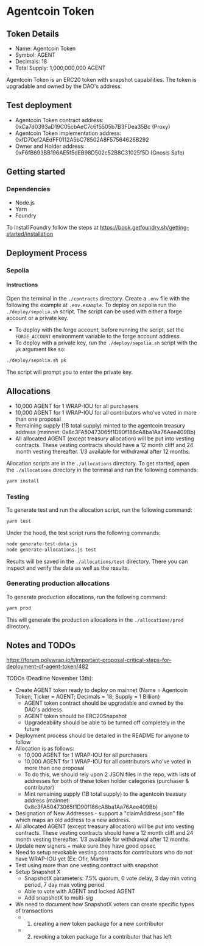 # Agentcoin Token
## Token Details
- Name: Agentcoin Token
- Symbol: AGENT
- Decimals: 18
- Total Supply: 1,000,000,000 AGENT

Agentcoin Token is an ERC20 token with snapshot capabilities. The token is upgradable and owned by the DAO's address.

## Test deployment

- Agentcoin Token contract address: 0xCa7d0393aD19C05cbAeC7c6f5505b7B3FDea35Bc (Proxy)
- Agentcoin Token implementation address: 0xfD70ef2AEdFF0112A5bC78502A8F57564626B292
- Owner and Holder address: 0xF6fB693BB196AE5f5dEB98D502c52B8C31025f5D (Gnosis Safe)

## Getting started
### Dependencies
- Node.js
- Yarn
- Foundry

To install Foundry follow the steps at https://book.getfoundry.sh/getting-started/installation

## Deployment Process
### Sepolia

#### Instructions
Open the terminal in the `./contracts` directory.
Create a `.env` file with the following the example at `.env.example`.
To deploy on sepolia run the `./deploy/sepolia.sh` script.
The script can be used with either a forge account or a private key.

- To deploy with the forge account, before running the script, set the `FORGE_ACCOUNT` environment variable to the forge account address.
- To deploy with a private key, run the `./deploy/sepolia.sh` script with the `pk` argument like so:
```bash
./deploy/sepolia.sh pk
```
The script will prompt you to enter the private key.

## Allocations
- 10,000 AGENT for 1 WRAP-IOU for all purchasers
- 10,000 AGENT for 1 WRAP-IOU for all contributors who've voted in more than one proposal
- Remaining supply (1B total supply) minted to the agentcoin treasury address (mainnet: 0x8c3FA50473065f1D90f186cA8ba1Aa76Aee409Bb)
- All allocated AGENT (except treasury allocation) will be put into vesting contracts. These vesting contracts should have a 12 month cliff and 24 month vesting thereafter. 1/3 available for withdrawal after 12 months.

Allocation scripts are in the `./allocations` directory.
To get started, open the `./allocations` directory in the terminal and run the following commands:

```bash
yarn install
```

### Testing
To generate test and run the allocation script, run the following command:

```bash
yarn test
```
Under the hood, the test script runs the following commands:
```bash
node generate-test-data.js
node generate-allocations.js test
```
Results will be saved in the `./allocations/test` directory.
There you can inspect and verify the data as well as the results.

### Generating production allocations
To generate production allocations, run the following command:

```bash
yarn prod
```
This will generate the production allocations in the `./allocations/prod` directory.

## Notes and TODOs
https://forum.polywrap.io/t/important-proposal-critical-steps-for-deployment-of-agent-token/482

TODOs (Deadline November 13th):
* Create AGENT token ready to deploy on mainnet (Name = Agentcoin Token; Ticker = AGENT; Decimals = 18; Supply = 1 Billion)
  * AGENT token contract should be upgradable and owned by the DAO's address.
  * AGENT token should be ERC20Snapshot
  * Upgradeability should be able to be turned off completely in the future
* Deployment process should be detailed in the README for anyone to follow
* Allocation is as follows:
  * 10,000 AGENT for 1 WRAP-IOU for all purchasers
  * 10,000 AGENT for 1 WRAP-IOU for all contributors who've voted in more than one proposal
  * To do this, we should rely upon 2 JSON files in the repo, with lists of addresses for both of these token holder categories (purchaser & contributor)
  * Mint remaining supply (1B total supply) to the agentcoin treasury address (mainnet: 0x8c3FA50473065f1D90f186cA8ba1Aa76Aee409Bb)
* Designation of New Addresses - support a "claimAddress.json" file which maps an old address to a new address.
* All allocated AGENT (except treasury allocation) will be put into vesting contracts. These vesting contracts should have a 12 month cliff and 24 month vesting thereafter. 1/3 available for withdrawal after 12 months.
* Update new signers + make sure they have good opsec
* Need to setup revokable vesting contracts for contributors who do not have WRAP-IOU yet (Ex: Ofir, Martin)
* Test using more than one vesting contract with snapshot
* Setup Snapshot X
  * SnapshotX parameters: 7.5% quorum, 0 vote delay, 3 day min voting period, 7 day max voting period
  * Able to vote with AGENT and locked AGENT
  * Add snapshotX to multi-sig
* We need to document how SnapshotX voters can create specific types of transactions
  * 1. creating a new token package for a new contributor
  * 2. revoking a token package for a contributor that has left